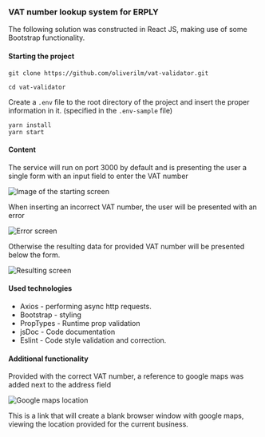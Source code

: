 ### VAT number lookup system for ERPLY

The following solution was constructed in React JS, making use of some Bootstrap functionality.

#### Starting the project
```shell script
git clone https://github.com/oliverilm/vat-validator.git

cd vat-validator
```
Create a ```.env``` file to the root directory of the project and insert the proper information in it. (specified in the ```.env-sample```  file)
```shell script
yarn install
yarn start
```

#### Content
The service will run on port 3000 by default and is presenting the user a single form with an input field to enter the VAT number

![Image of the starting screen](http://i.imgur.com/czBL1up.png)

When inserting an incorrect VAT number, the user will be presented with an error

![Error screen](http://i.imgur.com/2m4PCcp.png)

Otherwise the resulting data for provided VAT number will be presented below the form.

![Resulting screen](http://i.imgur.com/4DVWpEq.png)

#### Used technologies

* Axios - performing async http requests.
* Bootstrap - styling
* PropTypes - Runtime prop validation
* jsDoc - Code documentation
* Eslint - Code style validation and correction.

#### Additional functionality
Provided with the correct VAT number, a reference to google maps was added next to the address field

![Google maps location](http://i.imgur.com/eM9uPLh.png)

This is a link that will create a blank browser window with google maps, viewing the location provided for the current business.